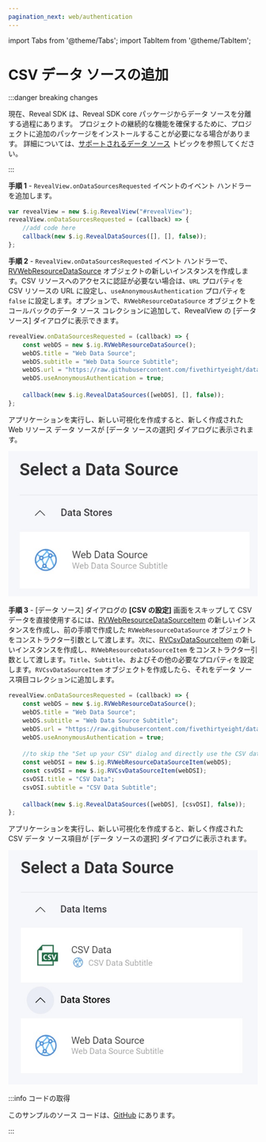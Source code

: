 ```yaml
---
pagination_next: web/authentication
---
```


import Tabs from '@theme/Tabs';
import TabItem from '@theme/TabItem';

# CSV データ ソースの追加

:::danger breaking changes

現在、Reveal SDK は、Reveal SDK core パッケージからデータ ソースを分離する過程にあります。 プロジェクトの継続的な機能を確保するために、プロジェクトに追加のパッケージをインストールすることが必要になる場合があります。 詳細については、[サポートされるデータ ソース](web/datasources.md#サポートされるデータ-ソース) トピックを参照してください。

:::

**手順 1** - `RevealView.onDataSourcesRequested` イベントのイベント ハンドラーを追加します。

```js
var revealView = new $.ig.RevealView("#revealView");
revealView.onDataSourcesRequested = (callback) => {
    //add code here
    callback(new $.ig.RevealDataSources([], [], false));
};
```

**手順 2** - `RevealView.onDataSourcesRequested` イベント ハンドラーで、[RVWebResourceDataSource](https://help.revealbi.io/api/javascript/latest/classes/rvwebresourcedatasource.html) オブジェクトの新しいインスタンスを作成します。CSV リソースへのアクセスに認証が必要ない場合は、`URL` プロパティを CSV リソースの URL に設定し、`useAnonymousAuthentication` プロパティを `false` に設定します。オプションで、`RVWebResourceDataSource` オブジェクトをコールバックのデータ ソース コレクションに追加して、RevealView の [データ ソース] ダイアログに表示できます。

```js
revealView.onDataSourcesRequested = (callback) => {
    const webDS = new $.ig.RVWebResourceDataSource();
    webDS.title = "Web Data Source";
    webDS.subtitle = "Web Data Source Subtitle";
    webDS.url = "https://raw.githubusercontent.com/fivethirtyeight/data/master/airline-safety/airline-safety.csv";
    webDS.useAnonymousAuthentication = true;

    callback(new $.ig.RevealDataSources([webDS], [], false));
};
```

アプリケーションを実行し、新しい可視化を作成すると、新しく作成された Web リソース データ ソースが [データ ソースの選択] ダイアログに表示されます。

![](images/web-resource-data-source.jpg)

**手順 3** - [データ ソース] ダイアログの **[CSV の設定]** 画面をスキップして CSV データを直接使用するには、[RVWebResourceDataSourceItem](https://help.revealbi.io/api/javascript/latest/classes/rvwebresourcedatasourceitem.html) の新しいインスタンスを作成し、前の手順で作成した `RVWebResourceDataSource` オブジェクトをコンストラクター引数として渡します。次に、[RVCsvDataSourceItem](https://help.revealbi.io/api/javascript/latest/classes/rvcsvdatasourceitem.html) の新しいインスタンスを作成し、`RVWebResourceDataSourceItem` をコンストラクター引数として渡します。`Title`、`Subtitle`、およびその他の必要なプロパティを設定します。`RVCsvDataSourceItem` オブジェクトを作成したら、それをデータ ソース項目コレクションに追加します。

```js
revealView.onDataSourcesRequested = (callback) => {
    const webDS = new $.ig.RVWebResourceDataSource();
    webDS.title = "Web Data Source";
    webDS.subtitle = "Web Data Source Subtitle";
    webDS.url = "https://raw.githubusercontent.com/fivethirtyeight/data/master/airline-safety/airline-safety.csv";
    webDS.useAnonymousAuthentication = true;

    //to skip the "Set up your CSV" dialog and directly use the CSV data
    const webDSI = new $.ig.RVWebResourceDataSourceItem(webDS);            
    const csvDSI = new $.ig.RVCsvDataSourceItem(webDSI);
    csvDSI.title = "CSV Data";
    csvDSI.subtitle = "CSV Data Subtitle";

    callback(new $.ig.RevealDataSources([webDS], [csvDSI], false));
};
```

アプリケーションを実行し、新しい可視化を作成すると、新しく作成された CSV データ ソース項目が [データ ソースの選択] ダイアログに表示されます。

![](images/csv-data-source-item.jpg)


:::info コードの取得

このサンプルのソース コードは、[GitHub](https://github.com/RevealBi/sdk-samples-javascript/tree/main/DataSources/Csv) にあります。

:::